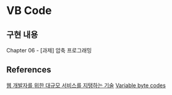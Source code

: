 # VB Code

## 구현 내용
Chapter 06 - [과제] 압축 프로그래밍

## References
[웹 개발자를 위한 대규모 서비스를 지탱하는 기술](http://www.kyobobook.co.kr/product/detailViewKor.laf?mallGb=KOR&ejkGb=KOR&barcode=9788994506128)
[Variable byte codes](https://nlp.stanford.edu/IR-book/html/htmledition/variable-byte-codes-1.html)
